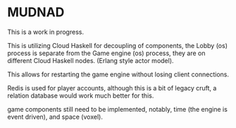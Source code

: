 # MUDNAD
This is a work in progress. 

This is utilizing Cloud Haskell for decoupling of components, the Lobby (os) process is separate from the Game engine (os) process, they are on different Cloud Haskell nodes. (Erlang style actor model).

This allows for restarting the game engine without losing client connections. 


Redis is used for player accounts, although this is a bit of legacy cruft, a relation database would work much better for this. 

game components still need to be implemented, notably, time (the engine is event driven), and space (voxel). 
